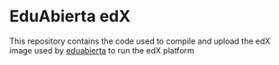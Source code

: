 # EduAbierta edX

This repository contains the code used to compile and upload the edX image used by [eduabierta](eduabierta.uchile.cl) to run the edX platform

